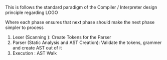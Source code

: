 This is follows the standard paradigm of the Compiler / Interpreter design principle regarding LOGO 

Where each phase ensures that next phase should make the next phase simpler to process 


1. Lexer (Scanning ): Create Tokens for the Parser 
2. Parser (Static Analysis and AST Creation): Validate the tokens, grammer and create AST out of it 
3. Execution : AST Walk 